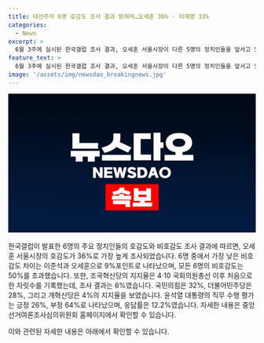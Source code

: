 ```yaml
---
title: 대선주자 6명 호감도 조사 결과 밝혀져…오세훈 36% · 이재명 33%
categories:
  - News
excerpt: >
  6월 3주에 실시된 한국갤럽 조사 결과, 오세훈 서울시장이 다른 5명의 정치인들을 앞서고 있다. 그러나 6명 모두의 비호감도는 50%를 넘어섰으며, 조국혁신당의 지지율은 하락세를 보이고 있다. 또한, 윤석열 대통령의 직무 수행 평가는 부정적인 결과를 보였다. (150자)
feature_text: >
  6월 3주에 실시된 한국갤럽 조사 결과, 오세훈 서울시장이 다른 5명의 정치인들을 앞서고 있다. 그러나 6명 모두의 비호감도는 50%를 넘어섰으며, 조국혁신당의 지지율은 하락세를 보이고 있다. 또한, 윤석열 대통령의 직무 수행 평가는 부정적인 결과를 보였다. (150자)
image: '/assets/img/newsdao_breakingnews.jpg'
---
```


<p><img src="/assets/img/newsdao_breakingnews.jpg" alt="pcversion 속보" /></p>

<p>한국갤럽이 발표한 6명의 주요 정치인들의 호감도와 비호감도 조사 결과에 따르면, 오세훈 서울시장의 호감도가 36%로 가장 높게 조사되었습니다. 6명 중에서 가장 낮은 비호감도 차이는 이준석과 오세훈으로 9%포인트로 나타났으며, 모든 6명의 비호감도는 50%를 초과했습니다. 또한, 조국혁신당의 지지율은 4·10 국회의원총선 이후 처음으로 한 자릿수를 기록했는데, 조사 결과는 6%였습니다. 국민의힘은 32%, 더불어민주당은 28%, 그리고 개혁신당은 4%의 지지율을 보였습니다. 윤석열 대통령의 직무 수행 평가는 긍정 26%, 부정 64%로 나타났으며, 응답률은 12.2%였습니다. 자세한 내용은 중앙선거여론조사심의위원회 홈페이지에서 확인할 수 있습니다. </p>

<p>이와 관련된 자세한 내용은 아래에서 확인할 수 있습니다.</p>


